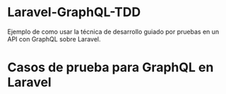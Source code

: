 # Laravel-GraphQL-TDD

Ejemplo de como usar la técnica de desarrollo guiado por pruebas en un API con GraphQL sobre Laravel.


# Casos de prueba para GraphQL en Laravel
